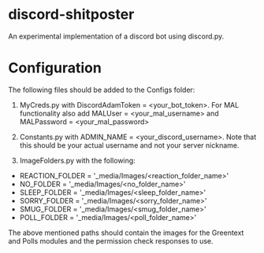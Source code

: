 # discord-shitposter
An experimental implementation of a discord bot using discord.py.

# Configuration
The following files should be added to the Configs folder:

1. MyCreds.py with DiscordAdamToken = <your_bot_token>. For MAL functionality also add MALUser = <your_mal_username> and MALPassword = <your_mal_password>

2. Constants.py with ADMIN_NAME = <your_discord_username>. Note that this should be your actual username and not your server nickname.

3. ImageFolders.py with the following:

- REACTION_FOLDER = '_media/Images/<reaction_folder_name>'
- NO_FOLDER = '_media/Images/<no_folder_name>'
- SLEEP_FOLDER = '_media/Images/<sleep_folder_name>'
- SORRY_FOLDER = '_media/Images/<sorry_folder_name>'
- SMUG_FOLDER = '_media/Images/<smug_folder_name>'
- POLL_FOLDER = '_media/Images/<poll_folder_name>'

The above mentioned paths should contain the images for the Greentext and Polls modules and the permission check responses to use.
